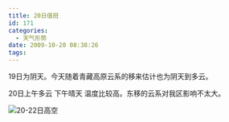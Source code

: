 ```yaml
---
title: 20日值班
id: 171
categories:
  - 天气形势
date: 2009-10-20 08:38:26
tags:
---
```


19日为阴天。今天随着青藏高原云系的移来估计也为阴天到多云。

20日上午多云 下午晴天 温度比较高。东移的云系对我区影响不太大。

![20-22日高空](http://goodlike.heliohost.org/blog/wp-content/uploads/2009/10/20-22日高空1.bmp "20-22日高空")
